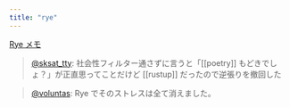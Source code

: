 ```yaml
---
title: "rye"
---
```


[Rye メモ](https://zenn.dev/voluntas/scraps/4520c74c814219)

> [@sksat_tty](https://twitter.com/sksat_tty/status/1664223594937974784?s=20): 社会性フィルター通さずに言うと「[[poetry]] もどきでしょ？」が正直思ってことだけど [[rustup]] だったので逆張りを撤回した

> [@voluntas](https://twitter.com/voluntas/status/1689665834778861568): Rye でそのストレスは全て消えました。

